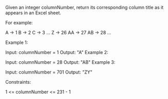 
Given an integer columnNumber, return its corresponding column title as it appears in an Excel sheet.

For example:

A -> 1
B -> 2
C -> 3
...
Z -> 26
AA -> 27
AB -> 28 
...
 

Example 1:

Input: columnNumber = 1
Output: "A"
Example 2:

Input: columnNumber = 28
Output: "AB"
Example 3:

Input: columnNumber = 701
Output: "ZY"
 

Constraints:

1 <= columnNumber <= 231 - 1
